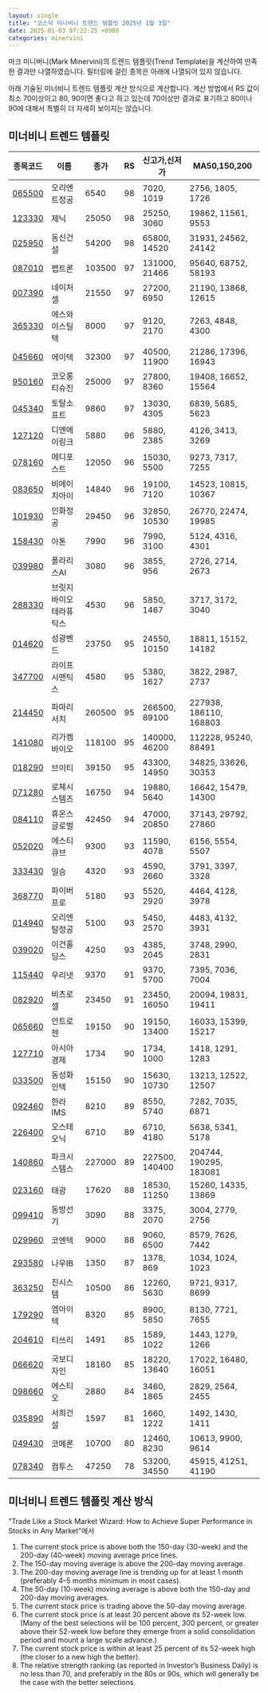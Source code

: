 ```yaml
---
layout: single
title: "코스닥 미너비니 트렌드 템플릿 2025년 1월 3일"
date: 2025-01-03 07:22:25 +0900
categories: minervini
---
```

마크 미니버니(Mark Minervini)의 트렌드 템플릿(Trend Template)을 계산하여 만족한 결과만 나열하였습니다. 필터링에 걸린 종목은 아래에 나열되어 있지 않습니다.

아래 기술된 미너비니 트렌드 템플릿 계산 방식으로 계산합니다. 계산 방법에서 RS 값이 최소 70이상이고 80, 90이면 좋다고 하고 있는데 70이상만 결과로 표기하고 80이나 90에 대해서 특별히 더 자세히 보이지는 않습니다.

## 미너비니 트렌드 템플릿

|종목코드|이름|종가|RS|신고가,신저가|MA50,150,200|
|------|---|---|--|---------|------------|
|[065500](https://finance.daum.net/quotes/A065500)|오리엔트정공|6540|98|7020, 1019|2756, 1805, 1726|
|[123330](https://finance.daum.net/quotes/A123330)|제닉|25050|98|25250, 3060|19862, 11561, 9553|
|[025950](https://finance.daum.net/quotes/A025950)|동신건설|54200|98|65800, 14520|31931, 24562, 24142|
|[087010](https://finance.daum.net/quotes/A087010)|펩트론|103500|97|131000, 21466|95640, 68752, 58193|
|[007390](https://finance.daum.net/quotes/A007390)|네이처셀|21550|97|27200, 6950|21190, 13868, 12615|
|[365330](https://finance.daum.net/quotes/A365330)|에스와이스틸텍|8000|97|9120, 2170|7263, 4848, 4300|
|[045660](https://finance.daum.net/quotes/A045660)|에이텍|32300|97|40500, 11900|21286, 17396, 16943|
|[950160](https://finance.daum.net/quotes/A950160)|코오롱티슈진|25000|97|27800, 8360|19408, 16652, 15564|
|[045340](https://finance.daum.net/quotes/A045340)|토탈소프트|9860|97|13030, 4305|6839, 5685, 5623|
|[127120](https://finance.daum.net/quotes/A127120)|디엔에이링크|5880|96|5880, 2385|4126, 3413, 3269|
|[078160](https://finance.daum.net/quotes/A078160)|메디포스트|12050|96|15030, 5500|9273, 7317, 7255|
|[083650](https://finance.daum.net/quotes/A083650)|비에이치아이|14840|96|19100, 7120|14523, 10815, 10367|
|[101930](https://finance.daum.net/quotes/A101930)|인화정공|29450|96|32850, 10530|26770, 22474, 19985|
|[158430](https://finance.daum.net/quotes/A158430)|아톤|7990|96|7990, 3100|5124, 4316, 4301|
|[039980](https://finance.daum.net/quotes/A039980)|폴라리스AI|3080|96|3855, 956|2726, 2714, 2673|
|[288330](https://finance.daum.net/quotes/A288330)|브릿지바이오테라퓨틱스|4530|96|5850, 1467|3717, 3172, 3040|
|[014620](https://finance.daum.net/quotes/A014620)|성광벤드|23750|95|24550, 10150|18811, 15152, 14182|
|[347700](https://finance.daum.net/quotes/A347700)|라이프시맨틱스|4580|95|5380, 1627|3822, 2987, 2737|
|[214450](https://finance.daum.net/quotes/A214450)|파마리서치|260500|95|266500, 89100|227938, 186110, 168803|
|[141080](https://finance.daum.net/quotes/A141080)|리가켐바이오|118100|95|140000, 46200|112228, 95240, 88491|
|[018290](https://finance.daum.net/quotes/A018290)|브이티|39150|95|43300, 14950|34825, 33626, 30353|
|[071280](https://finance.daum.net/quotes/A071280)|로체시스템즈|16750|94|19880, 5640|16642, 15479, 14300|
|[084110](https://finance.daum.net/quotes/A084110)|휴온스글로벌|42450|94|47000, 20850|37143, 29792, 27860|
|[052020](https://finance.daum.net/quotes/A052020)|에스티큐브|9300|93|11590, 4078|6156, 5554, 5507|
|[333430](https://finance.daum.net/quotes/A333430)|일승|4320|93|4590, 2660|3791, 3397, 3328|
|[368770](https://finance.daum.net/quotes/A368770)|파이버프로|5180|93|5520, 2920|4464, 4128, 3978|
|[014940](https://finance.daum.net/quotes/A014940)|오리엔탈정공|5100|93|5450, 2570|4483, 4132, 3931|
|[039020](https://finance.daum.net/quotes/A039020)|이건홀딩스|4250|93|4385, 2045|3748, 2990, 2831|
|[115440](https://finance.daum.net/quotes/A115440)|우리넷|9370|91|9370, 5700|7395, 7036, 7004|
|[082920](https://finance.daum.net/quotes/A082920)|비츠로셀|23450|91|23450, 16050|20094, 19831, 19411|
|[065660](https://finance.daum.net/quotes/A065660)|안트로젠|19150|90|19150, 13400|16033, 15399, 15217|
|[127710](https://finance.daum.net/quotes/A127710)|아시아경제|1734|90|1734, 1000|1418, 1291, 1283|
|[033500](https://finance.daum.net/quotes/A033500)|동성화인텍|15150|90|15630, 10730|13213, 12522, 12507|
|[092460](https://finance.daum.net/quotes/A092460)|한라IMS|8210|89|8550, 5740|7282, 7035, 6871|
|[226400](https://finance.daum.net/quotes/A226400)|오스테오닉|6710|89|6710, 4180|5638, 5341, 5178|
|[140860](https://finance.daum.net/quotes/A140860)|파크시스템스|227000|89|227500, 140400|204744, 190295, 183081|
|[023160](https://finance.daum.net/quotes/A023160)|태광|17620|88|18530, 11250|15260, 14335, 13869|
|[099410](https://finance.daum.net/quotes/A099410)|동방선기|3090|88|3375, 2070|3004, 2779, 2756|
|[029960](https://finance.daum.net/quotes/A029960)|코엔텍|9000|88|9060, 6500|8579, 7626, 7442|
|[293580](https://finance.daum.net/quotes/A293580)|나우IB|1350|87|1378, 869|1034, 1024, 1023|
|[363250](https://finance.daum.net/quotes/A363250)|진시스템|10500|86|12260, 5630|9721, 9317, 8699|
|[179290](https://finance.daum.net/quotes/A179290)|엠아이텍|8320|85|8900, 5850|8130, 7721, 7655|
|[204610](https://finance.daum.net/quotes/A204610)|티쓰리|1491|85|1589, 1022|1443, 1279, 1266|
|[066620](https://finance.daum.net/quotes/A066620)|국보디자인|18160|85|18220, 13640|17022, 16480, 16051|
|[098660](https://finance.daum.net/quotes/A098660)|에스티오|2880|84|3460, 1865|2829, 2564, 2455|
|[035890](https://finance.daum.net/quotes/A035890)|서희건설|1597|81|1660, 1222|1492, 1430, 1411|
|[049430](https://finance.daum.net/quotes/A049430)|코메론|10700|80|12460, 8230|10613, 9900, 9614|
|[078340](https://finance.daum.net/quotes/A078340)|컴투스|47250|78|53200, 34550|45915, 41251, 41190|

## 미너비니 트렌드 템플릿 계산 방식

"Trade Like a Stock Market Wizard: How to Achieve Super Performance in Stocks in Any Market"에서

 1. The current stock price is above both the 150-day (30-week) and the 200-day (40-week) moving average price lines.
 1. The 150-day moving average is above the 200-day moving average.
 1. The 200-day moving average line is trending up for at least 1 month (preferably 4–5 months minimum in most cases).
 1. The 50-day (10-week) moving average is above both the 150-day and 200-day moving averages.
 1. The current stock price is trading above the 50-day moving average.
 1. The current stock price is at least 30 percent above its 52-week low. (Many of the best selections will be 100 percent, 300 percent, or greater above their 52-week low before they emerge from a solid consolidation period and mount a large scale advance.)
 1. The current stock price is within at least 25 percent of its 52-week high (the closer to a new high the better).
 1. The relative strength ranking (as reported in Investor’s Business Daily) is no less than 70, and preferably in the 80s or 90s, which will generally be the case with the better selections.
